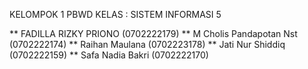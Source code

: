KELOMPOK 1 PBWD
KELAS : SISTEM INFORMASI 5

** FADILLA RIZKY PRIONO (0702222179)
** M Cholis Pandapotan Nst (0702222174)
** Raihan Maulana (0702223178)
** Jati Nur Shiddiq (0702222159)
** Safa Nadia Bakri (0702222170)
